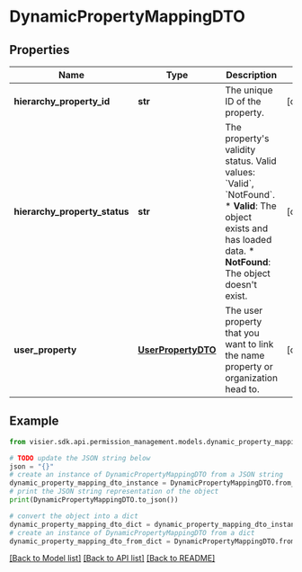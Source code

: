# DynamicPropertyMappingDTO


## Properties

Name | Type | Description | Notes
------------ | ------------- | ------------- | -------------
**hierarchy_property_id** | **str** | The unique ID of the property. | [optional] 
**hierarchy_property_status** | **str** | The property&#39;s validity status. Valid values: &#x60;Valid&#x60;, &#x60;NotFound&#x60;.  * **Valid**: The object exists and has loaded data.  * **NotFound**: The object doesn&#39;t exist. | [optional] 
**user_property** | [**UserPropertyDTO**](UserPropertyDTO.md) | The user property that you want to link the name property or organization head to. | [optional] 

## Example

```python
from visier.sdk.api.permission_management.models.dynamic_property_mapping_dto import DynamicPropertyMappingDTO

# TODO update the JSON string below
json = "{}"
# create an instance of DynamicPropertyMappingDTO from a JSON string
dynamic_property_mapping_dto_instance = DynamicPropertyMappingDTO.from_json(json)
# print the JSON string representation of the object
print(DynamicPropertyMappingDTO.to_json())

# convert the object into a dict
dynamic_property_mapping_dto_dict = dynamic_property_mapping_dto_instance.to_dict()
# create an instance of DynamicPropertyMappingDTO from a dict
dynamic_property_mapping_dto_from_dict = DynamicPropertyMappingDTO.from_dict(dynamic_property_mapping_dto_dict)
```
[[Back to Model list]](../README.md#documentation-for-models) [[Back to API list]](../README.md#documentation-for-api-endpoints) [[Back to README]](../README.md)


